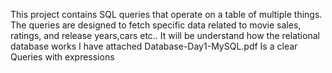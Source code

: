 This project contains SQL queries that operate on a table of multiple things. The queries are designed to fetch specific data related to movie sales, ratings, and release years,cars etc.. It will be understand how the relational database works
I have attached Database-Day1-MySQL.pdf Is a clear Queries with expressions
